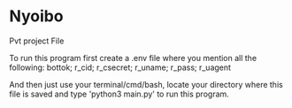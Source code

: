 # Nyoibo
Pvt project File

To run this program first create a .env file where you mention all the following:
bottok; r_cid; r_csecret; r_uname; r_pass; r_uagent

And then just use your terminal/cmd/bash, locate your directory 
where this file is saved and type 'python3 main.py' to run this program.
